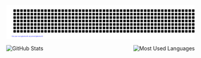 ![gitartwork](gitartwork.svg)

<div style="display: flex; justify-content: space-between;">
  <img src="https://github-profile-summary-cards.vercel.app/api/cards/stats?username=isdlyusukeshimizu&theme=dark" alt="GitHub Stats" />
  <img src="https://github-readme-stats.vercel.app/api/top-langs/?username=isdlyusukeshimizu&layout=compact&theme=radical" alt="Most Used Languages" />
</div>
